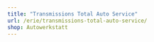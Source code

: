 ```yaml
---
title: "Transmissions Total Auto Service"
url: /erie/transmissions-total-auto-service/
shop: Autowerkstatt
---
```

